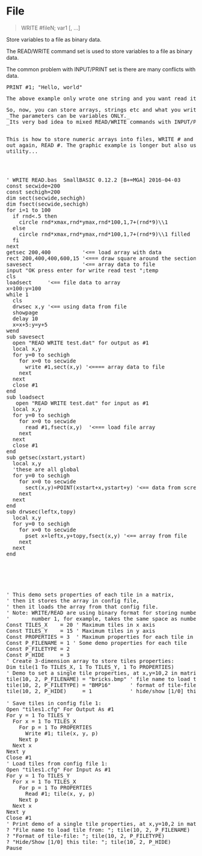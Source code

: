 # File

> WRITE #fileN; var1 [, ...]

Store variables to a file as binary data.


<p>The READ/WRITE command set is used to store variables to a file as binary data.
<p>The common problem with INPUT/PRINT set is there are many conflicts with data.
<pre>PRINT #1; "Hello, world"
<p>The above example only wrote one string and you want read it in one variable, but this is impossible for INPUT command to understand, because INPUT finds the separator comma, so it thinks there are two variables not one.
<p>So, now, you can store arrays, strings etc and what you write is what you will read the next time.
_The parameters can be variables ONLY._
_Its very bad idea to mixed READ/WRITE commands with INPUT/PRINT commands in the same file._

This is how to store numeric arrays into files, WRITE # and read them out again, READ #. The graphic example is longer but also useful as utility...
<pre>

' WRITE READ.bas  SmallBASIC 0.12.2 [B+=MGA] 2016-04-03
const secwide=200
const sechigh=200
dim sect(secwide,sechigh)
dim fsect(secwide,sechigh)
for i=1 to 100
  if rnd<.5 then
    circle rnd*xmax,rnd*ymax,rnd*100,1,7+(rnd*9)\\1
  else
    circle rnd*xmax,rnd*ymax,rnd*100,1,7+(rnd*9)\\1 filled
  fi
next
getsec 200,400          '<== load array with data
rect 200,400,400,600,15 '<=== draw square around the section captured
savesect                '<== array data to file
input "OK press enter for write read test ";temp
cls
loadsect     '<== file data to array
x=100:y=100
while 1
  cls
  drwsec x,y '<== using data from file
  showpage
  delay 10
  x=x+5:y=y+5
wend
sub savesect
  open "READ WRITE test.dat" for output as #1
  local x,y
  for y=0 to sechigh
    for x=0 to secwide
      write #1,sect(x,y) '<==== array data to file
    next
  next
  close #1
end
sub loadsect
   open "READ WRITE test.dat" for input as #1
  local x,y
  for y=0 to sechigh
    for x=0 to secwide
      read #1,fsect(x,y)  '<=== load file array
    next
  next
  close #1 
end
sub getsec(xstart,ystart)
  local x,y
  'these are all global
  for y=0 to sechigh
    for x=0 to secwide
      sect(x,y)=POINT(xstart+x,ystart+y) '<== data from screen points
    next
  next
end 
sub drwsec(leftx,topy)
  local x,y
  for y=0 to sechigh
    for x=0 to secwide
      pset x+leftx,y+topy,fsect(x,y) '<== array from file
    next
  next
end 

</pre>


<pre>

' This demo sets properties of each tile in a matrix,
' then it stores the array in config file,
' then it loads the array from that config file.
' Note: WRITE/READ are using binary format for storing numbers, therefore
'       number 1, for example, takes the same space as number -26845339.14
Const TILES_X    = 20 ' Maximum tiles in x axis
Const TILES_Y    = 15 ' Maximum tiles in y axis
Const PROPERTIES = 3  ' Maximum properties for each tile in the matrix.
Const P_FILENAME = 1 ' Some demo properties for each tile
Const P_FILETYPE = 2
Const P_HIDE     = 3
' Create 3-dimension array to store tiles properties:
Dim tile(1 To TILES_X, 1 To TILES_Y, 1 To PROPERTIES)
' Demo to set a single tile properties, at x,y=10,2 in matrix:
tile(10, 2, P_FILENAME) = "bricks.bmp" ' file name to load tile from
tile(10, 2, P_FILETYPE) = "BMP16"      ' format of tile-file  
tile(10, 2, P_HIDE)     = 1            ' hide/show [1/0] this tile
 
' Save tiles in config file 1:
Open "tiles1.cfg" For Output As #1
For y = 1 To TILES_Y
  For x = 1 To TILES_X
    For p = 1 To PROPERTIES
      Write #1; tile(x, y, p)
    Next p
  Next x
Next y
Close #1
' Load tiles from config file 1:
Open "tiles1.cfg" For Input As #1
For y = 1 To TILES_Y
  For x = 1 To TILES_X
    For p = 1 To PROPERTIES
      Read #1; tile(x, y, p)
    Next p
  Next x
Next y
Close #1
' Print demo of a single tile properties, at x,y=10,2 in matrix:
? "File name to load tile from: "; tile(10, 2, P_FILENAME)
? "Format of tile-file: "; tile(10, 2, P_FILETYPE)
? "Hide/Show [1/0] this tile: "; tile(10, 2, P_HIDE)
Pause

</pre>

